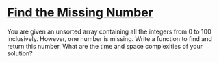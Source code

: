 # [Find the Missing Number](https://www.codewars.com/kata/find-the-missing-number "https://www.codewars.com/kata/57f5e7bd60d0a0cfd900032d")

You are given an unsorted array containing all the integers from 0 to 100 inclusively. However, one number is missing. Write a function to
find and return this number. What are the time and space complexities of your solution?